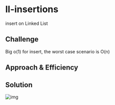 # ll-insertions

insert on Linked List

## Challenge

Big o(1) for insert, the worst case scenario is O(n)

## Approach & Efficiency
<!--  -->

## Solution

![img]("https://drive.google.com/file/d/1zuGJKppUphyNPpqeK_pdYET2ACI2tY70/view?usp=sharing")

